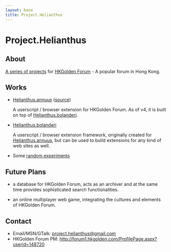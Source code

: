 ```yaml
---
layout: base
title: Project.Helianthus
---
```


Project.Helianthus
==================

About
-----

[A series of projects](http://github.com/helianthus) for [HKGolden Forum][] - A popular forum in Hong Kong.

[HKGolden Forum]: http://forum.hkgolden.com/

Works
-----

- [Helianthus.annuus][] ([source][annuus source])

  A userscript / browser extension for HKGolden Forum. As of v4, it is built on top of [Helianthus.bolanderi][].

- [Helianthus.bolanderi][]

  A userscript / browser extension framework, originally created for [Helianthus.annuus][], but can be used to build extensions for any kind of web sites as well.

- Some [random experiments](/experiments/)

[Helianthus.annuus]: http://helianthus-annuus.appspot.com/
[annuus source]: http://github.com/helianthus/Helianthus.annuus
[Helianthus.bolanderi]: http://github.com/helianthus/Helianthus.bolanderi

Future Plans
------------

- a database for HKGolden Forum, acts as an archiver and at the same time provides sophisticated search functionalities.

- an online multiplayer web game, integrating the cultures and elements of HKGolden Forum.

Contact
-------

* Email/MSN/GTalk: <project.helianthus@gmail.com>
* HKGolden Forum PM: <http://forum1.hkgolden.com/ProfilePage.aspx?userid=148720>